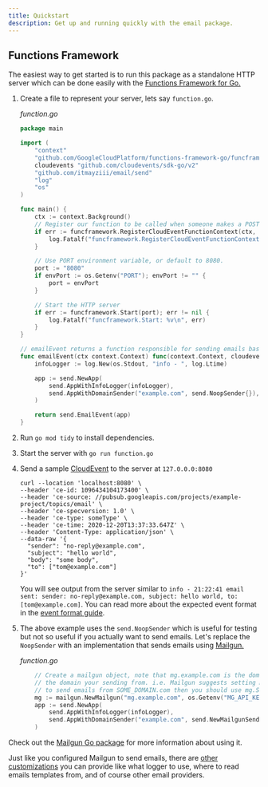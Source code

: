 ```yaml
---
title: Quickstart
description: Get up and running quickly with the email package.
---
```


## Functions Framework
The easiest way to get started is to run this package as a standalone HTTP server which can be done easily with the
[Functions Framework for Go.][ff-go]

1. Create a file to represent your server, lets say `function.go`.

    _function.go_
    ```go
    package main
    
    import (
        "context"
        "github.com/GoogleCloudPlatform/functions-framework-go/funcframework"
        cloudevents "github.com/cloudevents/sdk-go/v2"
        "github.com/itmayziii/email/send"
        "log"
        "os"
    )
    
    func main() {
        ctx := context.Background()
        // Register our function to be called when someone makes a POST request to the root path.
        if err := funcframework.RegisterCloudEventFunctionContext(ctx, "/", emailEvent(ctx)); err != nil {
            log.Fatalf("funcframework.RegisterCloudEventFunctionContext: %v\n", err)
        }
    
        // Use PORT environment variable, or default to 8080.
        port := "8080"
        if envPort := os.Getenv("PORT"); envPort != "" {
            port = envPort
        }
    
        // Start the HTTP server
        if err := funcframework.Start(port); err != nil {
            log.Fatalf("funcframework.Start: %v\n", err)
        }
    }
    
    // emailEvent returns a function responsible for sending emails based on CloudEvent data.
    func emailEvent(ctx context.Context) func(context.Context, cloudevents.Event) error {
        infoLogger := log.New(os.Stdout, "info - ", log.Ltime)
    
        app := send.NewApp(
            send.AppWithInfoLogger(infoLogger),
            send.AppWithDomainSender("example.com", send.NoopSender{}),
        )
    
        return send.EmailEvent(app)
    }
    ```

2. Run `go mod tidy` to install dependencies.

3. Start the server with `go run function.go`

4. Send a sample [CloudEvent][cloud-events] to the server at `127.0.0.0:8080`
    ```shell
    curl --location 'localhost:8080' \
    --header 'ce-id: 1096434104173400' \
    --header 'ce-source: //pubsub.googleapis.com/projects/example-project/topics/email' \
    --header 'ce-specversion: 1.0' \
    --header 'ce-type: someType' \
    --header 'ce-time: 2020-12-20T13:37:33.647Z' \
    --header 'Content-Type: application/json' \
    --data-raw '{
      "sender": "no-reply@example.com",
      "subject": "hello world",
      "body": "some body",
      "to": ["tom@example.com"]
    }'
    ```

    You will see output from the server similar to
    `info - 21:22:41 email sent: sender: no-reply@example.com, subject: hello world, to: [tom@example.com]`. 
    You can read more about the expected event format in the [event format guide][event-format-guide].

5. The above example uses the `send.NoopSender` which is useful for testing but not so useful if you actually want to 
   send emails. Let's replace the `NoopSender` with an implementation that sends emails using [Mailgun.][mailgun]

    _function.go_
    ```go
        // Create a mailgun object, note that mg.example.com is the domain you register with Mailgun and not
        // the domain your sending from. i.e. Mailgun suggests setting Mailgun up at mg.SOME_DOMAIN.com so if you want
        // to send emails from SOME_DOMAIN.com then you should use mg.SOME_DOMAIN.com in the value here. 
        mg := mailgun.NewMailgun("mg.example.com", os.Getenv("MG_API_KEY"))
	    app := send.NewApp(
		    send.AppWithInfoLogger(infoLogger),
		    send.AppWithDomainSender("example.com", send.NewMailgunSender(mg)),
	    )
    ```
   
Check out the [Mailgun Go package][mailgun-go] for more information about using it.
   
Just like you configured Mailgun to send emails, there are [other customizations][customize-guide] you can provide
like what logger to use, where to read emails templates from, and of course other email providers.

[ff-go]: https://github.com/GoogleCloudPlatform/functions-framework-go
[cloud-events]: https://cloudevents.io/
[pubsub-message-format]: https://cloud.google.com/pubsub/docs/reference/rest/v1/PubsubMessage
[event-format-guide]: /guides/event-format/
[customize-guide]: /guides/customize/
[mailgun]: https://www.mailgun.com/
[mailgun-go]: https://github.com/mailgun/mailgun-go
